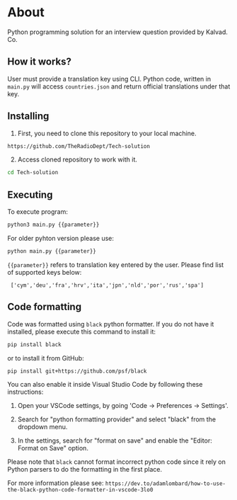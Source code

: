 
# About

Python programming solution for an interview question provided by Kalvad. Co. 

## How it works?  

User must provide a translation key using CLI. Python code, written in `main.py` will access `countries.json` and return official translations under that key. 

## Installing 

 1. First, you need to clone this repository to your local machine. 

```bash
https://github.com/TheRadioDept/Tech-solution
```
2. Access cloned repository to work with it. 

```bash
cd Tech-solution
```

## Executing

To execute program:  
```bash
python3 main.py {{parameter}} 
```
For older pyhton version please use: 
```bash
python main.py {{parameter}}
```
`{{parameter}}` refers to translation key entered by the user. Please find list of supported keys below: 

```
 ['cym','deu','fra','hrv','ita','jpn','nld','por','rus','spa']
 ```

## Code formatting 

Code was formatted using `black` python formatter. If you do not have it installed, please execute this command to install it: 
```bash
pip install black
``` 
or to install it from GitHub: 
```bash 
pip install git+https://github.com/psf/black
```

You can also enable it inside Visual Studio Code by following these instructions: 
1. Open your VSCode settings, by going 'Code -> Preferences -> Settings'.

2. Search for "python formatting provider" and select "black" from the dropdown menu. 

3. In the settings, search for "format on save" and enable the "Editor: Format on Save" option. 

Please note that `black` cannot format incorrect python code since it rely on Python parsers to do the formatting in the first place.

For more information please see: `https://dev.to/adamlombard/how-to-use-the-black-python-code-formatter-in-vscode-3lo0`







